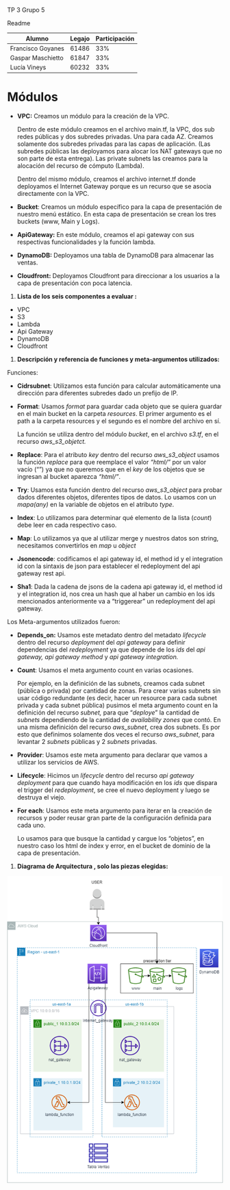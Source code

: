 TP 3 Grupo 5

Readme

| **Alumno**        | **Legajo** |  **Participación** |
|-------------------|------------|--------------------|
| Francisco Goyanes | 61486      | 33%                |
| Gaspar Maschietto | 61847      | 33%                |
| Lucía Vineys      | 60232      | 33%                |



# **Módulos**

-   **VPC:** Creamos un módulo para la creación de la VPC.

    Dentro de este módulo creamos en el archivo main.tf, la VPC, dos sub redes públicas y dos subredes privadas. Una para cada AZ. Creamos solamente dos subredes privadas para las capas de aplicación. (Las subredes públicas las deployamos para alocar los NAT gateways que no son parte de esta entrega). Las private subnets las creamos para la alocación del recurso de cómputo (Lambda).

    Dentro del mismo módulo, creamos el archivo internet.tf donde deployamos el Internet Gateway porque es un recurso que se asocia directamente con la VPC.

-   **Bucket**: Creamos un módulo específico para la capa de presentación de nuestro menú estático. En esta capa de presentación se crean los tres buckets (www, Main y Logs).
-   **ApiGateway:** En este módulo, creamos el api gateway con sus respectivas funcionalidades y la función lambda.
-   **DynamoDB:** Deployamos una tabla de DynamoDB para almacenar las ventas.
-   **Cloudfront:** Deployamos Cloudfront para direccionar a los usuarios a la capa de presentación con poca latencia.
1.  **Lista de los seis componentes a evaluar :**
-   VPC
-   S3
-   Lambda
-   Api Gateway
-   DynamoDB
-   Cloudfront
1.  **Descripción y referencia de funciones y meta-argumentos utilizados:**

Funciones:

-   **Cidrsubnet**: Utilizamos esta función para calcular automáticamente una dirección para diferentes subredes dado un prefijo de IP.
-   **Format**: Usamos *format* para guardar cada objeto que se quiera guardar en el main bucket en la carpeta *resources*. El primer argumento es el path a la carpeta resources y el segundo es el nombre del archivo en sí.

    La función se utiliza dentro del módulo *bucket*, en el archivo *s3.tf*, en el recurso *aws_s3_objetct.*

-   **Replace**: Para el atributo *key* dentro del recurso *aws_s3_object* usamos la función *replace* para que reemplace el valor *“html/”* por un valor vacío (“”) ya que no queremos que en el *key* de los objetos que se ingresan al bucket aparezca *“html/”*.
-   **Try**: Usamos esta función dentro del recurso *aws_s3_object* para probar dados diferentes objetos, diferentes tipos de datos. Lo usamos con un *mapa(any)* en la variable de objetos en el atributo *type*.
-   **Index**: Lo utilizamos para determinar qué elemento de la lista (*count*) debe leer en cada respectivo caso.
-   **Map**: Lo utilizamos ya que al utilizar merge y nuestros datos son string, necesitamos convertirlos en *map* u *object*
-   **Jsonencode**: codificamos el api gateway id, el method id y el integration id con la sintaxis de json para establecer el redeployment del api gateway rest api.
-   **Sha1**: Dada la cadena de jsons de la cadena api gateway id, el method id y el integration id, nos crea un hash que al haber un cambio en los ids mencionados anteriormente va a “triggerear” un redeployment del api gateway.

Los Meta-argumentos utilizados fueron:

-   **Depends_on:** Usamos este metadato dentro del metadato *lifecycle* dentro del recurso *deployment* del *api gateway* para definir dependencias del *redeployment* ya que depende de los *ids* del *api gateway,* *api gateway method* y *api gateway integration.*
-   **Count**: Usamos el meta argumento count en varias ocasiones.

    Por ejemplo, en la definición de las subnets, creamos cada subnet (pública o privada) por cantidad de zonas. Para crear varias subnets sin usar código redundante (es decir, hacer un resource para cada subnet privada y cada subnet pública) pusimos el meta argumento count en la definición del recurso *subnet,* para que “*deploye*” la cantidad de *subnets* dependiendo de la cantidad de *availability zones* que contó. En una misma definición del recurso *aws_subnet*, crea dos subnets. Es por esto que definimos solamente dos veces el recurso *aws_subnet*, para levantar 2 *subnets* públicas y 2 *subnets* privadas.

-   **Provider**: Usamos este meta argumento para declarar que vamos a utilizar los servicios de AWS.
-   **Lifecycle**: Hicimos un *lifecycle* dentro del recurso *api gateway* *deployment* para que cuando haya modificación en los *ids* que dispara el trigger del *redeployment*, se cree el nuevo deployment y luego se destruya el viejo.
-   **For each**: Usamos este meta argumento para iterar en la creación de recursos y poder reusar gran parte de la configuración definida para cada uno.

    Lo usamos para que busque la cantidad y cargue los “objetos”, en nuestro caso los html de index y error, en el bucket de dominio de la capa de presentación.

1.  **Diagrama de Arquitectura , solo las piezas elegidas:**

<img src="https://github.com/gmaschiettoitba/2023Q1-G5/blob/main/Arquitectura.png">
